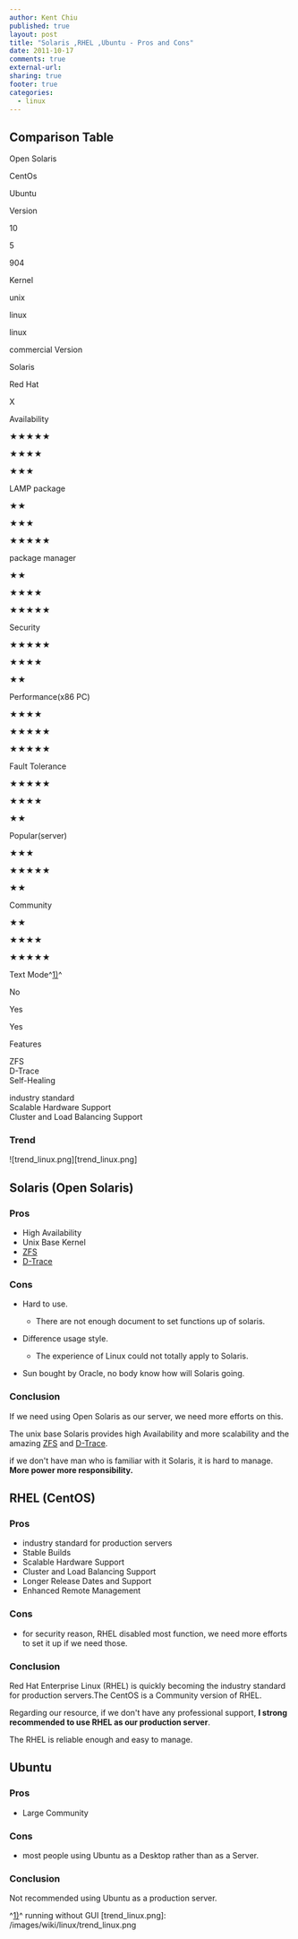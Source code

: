```yaml
---
author: Kent Chiu
published: true
layout: post
title: "Solaris ,RHEL ,Ubuntu - Pros and Cons"
date: 2011-10-17
comments: true
external-url:
sharing: true
footer: true
categories:
  - linux
---
```





Comparison Table
----------------

Open Solaris

CentOs

Ubuntu

Version

10

5

904

Kernel

unix

linux

linux

commercial Version

Solaris

Red Hat

X

Availability

★★★★★

★★★★

★★★

LAMP package

★★

★★★

★★★★★

package manager

★★

★★★★

★★★★★

Security

★★★★★

★★★★

★★

Performance(x86 PC)

★★★★

★★★★★

★★★★★

Fault Tolerance

★★★★★

★★★★

★★

Popular(server)

★★★

★★★★★

★★

Community

★★

★★★★

★★★★★

Text Mode^[1)](#fn__1)^

No

Yes

Yes

Features

ZFS \
 D-Trace \
 Self-Healing

industry standard \
 Scalable Hardware Support \
 Cluster and Load Balancing Support

### Trend

![trend_linux.png][trend_linux.png]

Solaris (Open Solaris)
----------------------

### Pros

-   High Availability
-   Unix Base Kernel
-   [ZFS](http://en.wikipedia.org/wiki/ZFS "http://en.wikipedia.org/wiki/ZFS")
-   [D-Trace](http://en.wikipedia.org/wiki/Dtrace "http://en.wikipedia.org/wiki/Dtrace")

### Cons

-   Hard to use.
    -   There are not enough document to set functions up of solaris.

-   Difference usage style.
    -   The experience of Linux could not totally apply to Solaris.

-   Sun bought by Oracle, no body know how will Solaris going.

### Conclusion

If we need using Open Solaris as our server, we need more efforts on
this.

The unix base Solaris provides high Availability and more scalability
and the amazing
[ZFS](http://en.wikipedia.org/wiki/ZFS "http://en.wikipedia.org/wiki/ZFS")
and
[D-Trace](http://en.wikipedia.org/wiki/Dtrace "http://en.wikipedia.org/wiki/Dtrace").

if we don't have man who is familiar with it Solaris, it is hard to
manage. **More power more responsibility.**

RHEL (CentOS)
-------------

### Pros

-   industry standard for production servers
-   Stable Builds
-   Scalable Hardware Support
-   Cluster and Load Balancing Support
-   Longer Release Dates and Support
-   Enhanced Remote Management

### Cons

-   for security reason, RHEL disabled most function, we need more
    efforts to set it up if we need those.

### Conclusion

Red Hat Enterprise Linux (RHEL) is quickly becoming the industry
standard for production servers.The CentOS is a Community version of
RHEL.

Regarding our resource, if we don't have any professional support, **I
strong recommended to use RHEL as our production server**.

The RHEL is reliable enough and easy to manage.

Ubuntu
------

### Pros

-   Large Community

### Cons

-   most people using Ubuntu as a Desktop rather than as a Server.

### Conclusion

Not recommended using Ubuntu as a production server.



^[1)](#fnt__1)^ running without GUI
[trend_linux.png]: /images/wiki/linux/trend_linux.png